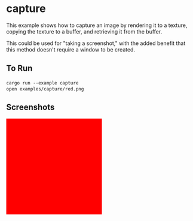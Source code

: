 # capture

This example shows how to capture an image by rendering it to a texture, copying the texture to
a buffer, and retrieving it from the buffer.

This could be used for "taking a screenshot," with the added benefit that this method doesn't
require a window to be created.

## To Run

```
cargo run --example capture
open examples/capture/red.png
```

## Screenshots

![Capture example](./screenshot.png)
